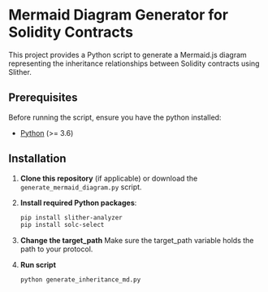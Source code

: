 # Mermaid Diagram Generator for Solidity Contracts

This project provides a Python script to generate a Mermaid.js diagram representing the inheritance relationships between Solidity contracts using Slither.

## Prerequisites

Before running the script, ensure you have the python installed:

- [Python](https://www.python.org/downloads/) (>= 3.6)

## Installation

1. **Clone this repository** (if applicable) or download the `generate_mermaid_diagram.py` script.

2. **Install required Python packages**:

   ```bash
   pip install slither-analyzer
   pip install solc-select
   ```

3. **Change the target_path** Make sure the target_path variable holds the path to your protocol.
   
4. **Run script**
   
   ```bash
   python generate_inheritance_md.py
   ```